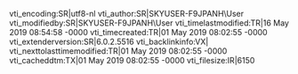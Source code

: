 vti_encoding:SR|utf8-nl
vti_author:SR|SKYUSER-F9JPANH\\User
vti_modifiedby:SR|SKYUSER-F9JPANH\\User
vti_timelastmodified:TR|16 May 2019 08:54:58 -0000
vti_timecreated:TR|01 May 2019 08:02:55 -0000
vti_extenderversion:SR|6.0.2.5516
vti_backlinkinfo:VX|
vti_nexttolasttimemodified:TR|01 May 2019 08:02:55 -0000
vti_cacheddtm:TX|01 May 2019 08:02:55 -0000
vti_filesize:IR|6150
